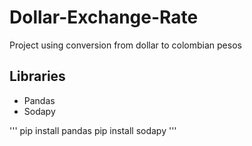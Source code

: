 # Dollar-Exchange-Rate
Project using conversion from dollar to colombian pesos

## Libraries

- Pandas
- Sodapy

'''
pip install pandas
pip install sodapy
'''
